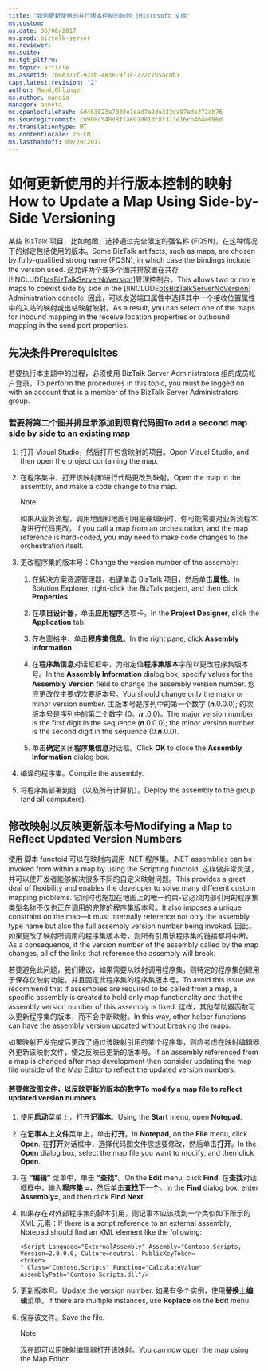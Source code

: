 ```yaml
---
title: "如何更新使用的并行版本控制的映射 |Microsoft 文档"
ms.custom: 
ms.date: 06/08/2017
ms.prod: biztalk-server
ms.reviewer: 
ms.suite: 
ms.tgt_pltfrm: 
ms.topic: article
ms.assetid: 7b0e377f-92ab-483e-9f3c-222c7b5ac0b1
caps.latest.revision: "2"
author: MandiOhlinger
ms.author: mandia
manager: anneta
ms.openlocfilehash: 6d463823a7038e1ead7e2de323da97eda372db76
ms.sourcegitcommit: cb908c540d8f1a692d01dc8f313e16cb4b4e696d
ms.translationtype: MT
ms.contentlocale: zh-CN
ms.lasthandoff: 09/20/2017
---
```

# <a name="how-to-update-a-map-using-side-by-side-versioning"></a><span data-ttu-id="4045a-102">如何更新使用的并行版本控制的映射</span><span class="sxs-lookup"><span data-stu-id="4045a-102">How to Update a Map Using Side-by-Side Versioning</span></span>
<span data-ttu-id="4045a-103">某些 BizTalk 项目，比如地图，选择通过完全限定的强名称 (FQSN)，在这种情况下的绑定包括使用的版本。</span><span class="sxs-lookup"><span data-stu-id="4045a-103">Some BizTalk artifacts, such as maps, are chosen by fully-qualified strong name (FQSN), in which case the bindings include the version used.</span></span> <span data-ttu-id="4045a-104">这允许两个或多个图并排放置在共存[!INCLUDE[btsBizTalkServerNoVersion](../includes/btsbiztalkservernoversion-md.md)]管理控制台。</span><span class="sxs-lookup"><span data-stu-id="4045a-104">This allows two or more maps to coexist side by side in the [!INCLUDE[btsBizTalkServerNoVersion](../includes/btsbiztalkservernoversion-md.md)] Administration console.</span></span> <span data-ttu-id="4045a-105">因此，可以发送端口属性中选择其中一个接收位置属性中的入站的映射或出站映射映射。</span><span class="sxs-lookup"><span data-stu-id="4045a-105">As a result, you can select one of the maps for inbound mapping in the receive location properties or outbound mapping in the send port properties.</span></span>  
  
## <a name="prerequisites"></a><span data-ttu-id="4045a-106">先决条件</span><span class="sxs-lookup"><span data-stu-id="4045a-106">Prerequisites</span></span>  
 <span data-ttu-id="4045a-107">若要执行本主题中的过程，必须使用 BizTalk Server Administrators 组的成员帐户登录。</span><span class="sxs-lookup"><span data-stu-id="4045a-107">To perform the procedures in this topic, you must be logged on with an account that is a member of the BizTalk Server Administrators group.</span></span>  
  
### <a name="to-add-a-second-map-side-by-side-to-an-existing-map"></a><span data-ttu-id="4045a-108">若要将第二个图并排显示添加到现有代码图</span><span class="sxs-lookup"><span data-stu-id="4045a-108">To add a second map side by side to an existing map</span></span>  
  
1.  <span data-ttu-id="4045a-109">打开 Visual Studio，然后打开包含映射的项目。</span><span class="sxs-lookup"><span data-stu-id="4045a-109">Open Visual Studio, and then open the project containing the map.</span></span>  
  
2.  <span data-ttu-id="4045a-110">在程序集中，打开该映射和进行代码更改到映射。</span><span class="sxs-lookup"><span data-stu-id="4045a-110">Open the map in the assembly, and make a code change to the map.</span></span>  
  
    > [!NOTE]  
    >  <span data-ttu-id="4045a-111">如果从业务流程，调用地图和地图引用是硬编码时，你可能需要对业务流程本身进行代码更改。</span><span class="sxs-lookup"><span data-stu-id="4045a-111">If you call a map from an orchestration, and the map reference is hard-coded, you may need to make code changes to the orchestration itself.</span></span>  
  
3.  <span data-ttu-id="4045a-112">更改程序集的版本号：</span><span class="sxs-lookup"><span data-stu-id="4045a-112">Change the version number of the assembly:</span></span>  
  
    1.  <span data-ttu-id="4045a-113">在解决方案资源管理器，右键单击 BizTalk 项目，然后单击**属性**。</span><span class="sxs-lookup"><span data-stu-id="4045a-113">In Solution Explorer, right-click the BizTalk project, and then click **Properties**.</span></span>  
  
    2.  <span data-ttu-id="4045a-114">在**项目设计器**，单击**应用程序**选项卡。</span><span class="sxs-lookup"><span data-stu-id="4045a-114">In the **Project Designer**, click the **Application** tab.</span></span>  
  
    3.  <span data-ttu-id="4045a-115">在右窗格中，单击**程序集信息**。</span><span class="sxs-lookup"><span data-stu-id="4045a-115">In the right pane, click **Assembly Information**.</span></span>  
  
    4.  <span data-ttu-id="4045a-116">在**程序集信息**对话框框中，为指定值**程序集版本**字段以更改程序集版本号。</span><span class="sxs-lookup"><span data-stu-id="4045a-116">In the **Assembly Information** dialog box, specify values for the **Assembly Version** field to change the assembly version number.</span></span> <span data-ttu-id="4045a-117">您应更改仅主要或次要版本号。</span><span class="sxs-lookup"><span data-stu-id="4045a-117">You should change only the major or minor version number.</span></span> <span data-ttu-id="4045a-118">主版本号是序列中的第一个数字 (***n***.0.0.0); 的次版本号是序列中的第二个数字 (0。***n*** .0.0)。</span><span class="sxs-lookup"><span data-stu-id="4045a-118">The major version number is the first digit in the sequence (***n***.0.0.0); the minor version number is the second digit in the sequence (0.***n***.0.0).</span></span>  
  
    5.  <span data-ttu-id="4045a-119">单击**确定**关闭**程序集信息**对话框。</span><span class="sxs-lookup"><span data-stu-id="4045a-119">Click **OK** to close the **Assembly Information** dialog box.</span></span>  
  
4.  <span data-ttu-id="4045a-120">编译的程序集。</span><span class="sxs-lookup"><span data-stu-id="4045a-120">Compile the assembly.</span></span>  
  
5.  <span data-ttu-id="4045a-121">将程序集部署到组 （以及所有计算机）。</span><span class="sxs-lookup"><span data-stu-id="4045a-121">Deploy the assembly to the group (and all computers).</span></span>  
  
## <a name="modifying-a-map-to-reflect-updated-version-numbers"></a><span data-ttu-id="4045a-122">修改映射以反映更新版本号</span><span class="sxs-lookup"><span data-stu-id="4045a-122">Modifying a Map to Reflect Updated Version Numbers</span></span>  
 <span data-ttu-id="4045a-123">使用 脚本 functoid 可以在映射内调用 .NET 程序集。</span><span class="sxs-lookup"><span data-stu-id="4045a-123">.NET assemblies can be invoked from within a map by using the Scripting functoid.</span></span> <span data-ttu-id="4045a-124">这样做非常灵活，并可以使开发者能够解决很多不同的自定义映射问题。</span><span class="sxs-lookup"><span data-stu-id="4045a-124">This provides a great deal of flexibility and enables the developer to solve many different custom mapping problems.</span></span> <span data-ttu-id="4045a-125">它同时也施加在地图上的唯一约束-它必须内部引用的程序集类型名称不仅也正在调用的完整的程序集版本号。</span><span class="sxs-lookup"><span data-stu-id="4045a-125">It also imposes a unique constraint on the map—it must internally reference not only the assembly type name but also the full assembly version number being invoked.</span></span> <span data-ttu-id="4045a-126">因此，如果更改了映射所调用的程序集版本号，则所有引用该程序集的链接都将中断。</span><span class="sxs-lookup"><span data-stu-id="4045a-126">As a consequence, if the version number of the assembly called by the map changes, all of the links that reference the assembly will break.</span></span>  
  
 <span data-ttu-id="4045a-127">若要避免此问题，我们建议，如果需要从映射调用程序集，则特定的程序集创建用于保存仅映射功能，并且固定此程序集的程序集版本号。</span><span class="sxs-lookup"><span data-stu-id="4045a-127">To avoid this issue we recommend that if assemblies are required to be called from a map, a specific assembly is created to hold only map functionality and that the assembly version number of this assembly is fixed.</span></span> <span data-ttu-id="4045a-128">这样，其他帮助器函数可以更新程序集的版本，而不会中断映射。</span><span class="sxs-lookup"><span data-stu-id="4045a-128">In this way, other helper functions can have the assembly version updated without breaking the maps.</span></span>  
  
 <span data-ttu-id="4045a-129">如果映射开发完成后更改了通过该映射引用的某个程序集，则应考虑在映射编辑器外更新该映射文件，使之反映已更新的版本号。</span><span class="sxs-lookup"><span data-stu-id="4045a-129">If an assembly referenced from a map is changed after map development then consider updating the map file outside of the Map Editor to reflect the updated version numbers.</span></span>  
  
#### <a name="to-modify-a-map-file-to-reflect-updated-version-numbers"></a><span data-ttu-id="4045a-130">若要修改图文件，以反映更新的版本的数字</span><span class="sxs-lookup"><span data-stu-id="4045a-130">To modify a map file to reflect updated version numbers</span></span>  
  
1.  <span data-ttu-id="4045a-131">使用**启动**菜单上，打开**记事本**。</span><span class="sxs-lookup"><span data-stu-id="4045a-131">Using the **Start** menu, open **Notepad**.</span></span>  
  
2.  <span data-ttu-id="4045a-132">在**记事本**上**文件**菜单上，单击**打开**。</span><span class="sxs-lookup"><span data-stu-id="4045a-132">In **Notepad**, on the **File** menu, click **Open**.</span></span> <span data-ttu-id="4045a-133">在**打开**对话框中，选择代码图文件您想要修改，然后单击**打开**。</span><span class="sxs-lookup"><span data-stu-id="4045a-133">In the **Open** dialog box, select the map file you want to modify, and then click **Open**.</span></span>  
  
3.  <span data-ttu-id="4045a-134">在 **“编辑”** 菜单中，单击 **“查找”**。</span><span class="sxs-lookup"><span data-stu-id="4045a-134">On the **Edit** menu, click **Find**.</span></span> <span data-ttu-id="4045a-135">在**查找**对话框框中，输入**程序集 =**，然后单击**查找下一个**。</span><span class="sxs-lookup"><span data-stu-id="4045a-135">In the **Find** dialog box, enter **Assembly=**, and then click **Find Next**.</span></span>  
  
4.  <span data-ttu-id="4045a-136">如果存在对外部程序集的脚本引用，则记事本应该找到一个类似如下所示的 XML 元素：</span><span class="sxs-lookup"><span data-stu-id="4045a-136">If there is a script reference to an external assembly, Notepad should find an XML element like the following:</span></span>  
  
    ```  
    <Script Language="ExternalAssembly" Assembly="Contoso.Scripts, Version=2.0.0.0, Culture=neutral, PublicKeyToken=  
    <token>  
    " Class="Contoso.Scripts" Function="CalculateValue" AssemblyPath="Contoso.Scripts.dll"/>  
    ```  
  
5.  <span data-ttu-id="4045a-137">更新版本号。</span><span class="sxs-lookup"><span data-stu-id="4045a-137">Update the version number.</span></span> <span data-ttu-id="4045a-138">如果有多个实例，使用**替换**上**编辑**菜单。</span><span class="sxs-lookup"><span data-stu-id="4045a-138">If there are multiple instances, use **Replace** on the **Edit** menu.</span></span>  
  
6.  <span data-ttu-id="4045a-139">保存该文件。</span><span class="sxs-lookup"><span data-stu-id="4045a-139">Save the file.</span></span>  
  
    > [!NOTE]  
    >  <span data-ttu-id="4045a-140">现在即可以用映射编辑器打开该映射。</span><span class="sxs-lookup"><span data-stu-id="4045a-140">You can now open the map using the Map Editor.</span></span>